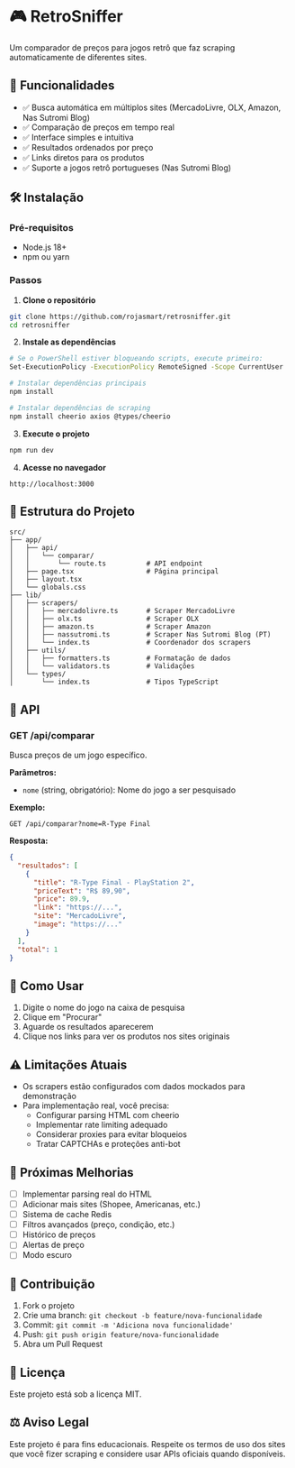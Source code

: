 # 🎮 RetroSniffer

Um comparador de preços para jogos retrô que faz scraping automaticamente de diferentes sites.

## 🚀 Funcionalidades

- ✅ Busca automática em múltiplos sites (MercadoLivre, OLX, Amazon, Nas Sutromi Blog)
- ✅ Comparação de preços em tempo real
- ✅ Interface simples e intuitiva
- ✅ Resultados ordenados por preço
- ✅ Links diretos para os produtos
- ✅ Suporte a jogos retrô portugueses (Nas Sutromi Blog)

## 🛠️ Instalação

### Pré-requisitos

- Node.js 18+
- npm ou yarn

### Passos

1. **Clone o repositório**

```bash
git clone https://github.com/rojasmart/retrosniffer.git
cd retrosniffer
```

2. **Instale as dependências**

```bash
# Se o PowerShell estiver bloqueando scripts, execute primeiro:
Set-ExecutionPolicy -ExecutionPolicy RemoteSigned -Scope CurrentUser

# Instalar dependências principais
npm install

# Instalar dependências de scraping
npm install cheerio axios @types/cheerio
```

3. **Execute o projeto**

```bash
npm run dev
```

4. **Acesse no navegador**

```
http://localhost:3000
```

## 📁 Estrutura do Projeto

```
src/
├── app/
│   ├── api/
│   │   └── comparar/
│   │       └── route.ts          # API endpoint
│   ├── page.tsx                  # Página principal
│   ├── layout.tsx
│   └── globals.css
├── lib/
│   ├── scrapers/
│   │   ├── mercadolivre.ts       # Scraper MercadoLivre
│   │   ├── olx.ts                # Scraper OLX
│   │   ├── amazon.ts             # Scraper Amazon
│   │   ├── nassutromi.ts         # Scraper Nas Sutromi Blog (PT)
│   │   └── index.ts              # Coordenador dos scrapers
│   ├── utils/
│   │   ├── formatters.ts         # Formatação de dados
│   │   └── validators.ts         # Validações
│   └── types/
│       └── index.ts              # Tipos TypeScript
```

## 🔧 API

### GET /api/comparar

Busca preços de um jogo específico.

**Parâmetros:**

- `nome` (string, obrigatório): Nome do jogo a ser pesquisado

**Exemplo:**

```
GET /api/comparar?nome=R-Type Final
```

**Resposta:**

```json
{
  "resultados": [
    {
      "title": "R-Type Final - PlayStation 2",
      "priceText": "R$ 89,90",
      "price": 89.9,
      "link": "https://...",
      "site": "MercadoLivre",
      "image": "https://..."
    }
  ],
  "total": 1
}
```

## 🎯 Como Usar

1. Digite o nome do jogo na caixa de pesquisa
2. Clique em "Procurar"
3. Aguarde os resultados aparecerem
4. Clique nos links para ver os produtos nos sites originais

## ⚠️ Limitações Atuais

- Os scrapers estão configurados com dados mockados para demonstração
- Para implementação real, você precisa:
  - Configurar parsing HTML com cheerio
  - Implementar rate limiting adequado
  - Considerar proxies para evitar bloqueios
  - Tratar CAPTCHAs e proteções anti-bot

## 🔄 Próximas Melhorias

- [ ] Implementar parsing real do HTML
- [ ] Adicionar mais sites (Shopee, Americanas, etc.)
- [ ] Sistema de cache Redis
- [ ] Filtros avançados (preço, condição, etc.)
- [ ] Histórico de preços
- [ ] Alertas de preço
- [ ] Modo escuro

## 🤝 Contribuição

1. Fork o projeto
2. Crie uma branch: `git checkout -b feature/nova-funcionalidade`
3. Commit: `git commit -m 'Adiciona nova funcionalidade'`
4. Push: `git push origin feature/nova-funcionalidade`
5. Abra um Pull Request

## 📝 Licença

Este projeto está sob a licença MIT.

## ⚖️ Aviso Legal

Este projeto é para fins educacionais. Respeite os termos de uso dos sites que você fizer scraping e considere usar APIs oficiais quando disponíveis.
